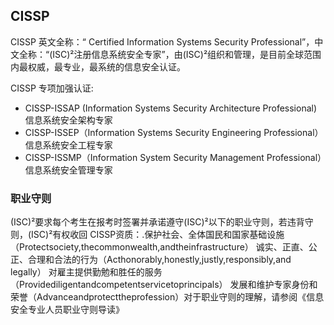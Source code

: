 
## CISSP

CISSP 英文全称：“ Certified Information Systems Security Professional”，中文全称：“(ISC)²注册信息系统安全专家”，由(ISC)²组织和管理，是目前全球范围内最权威，最专业，最系统的信息安全认证。

CISSP 专项加强认证:
* CISSP-ISSAP (Information Systems Security Architecture Professional) 信息系统安全架构专家
* CISSP-ISSEP（Information Systems Security Engineering Professional）信息系统安全工程专家
* CISSP-ISSMP（Information System Security Management Professional）信息系统安全管理专家


### 职业守则
(ISC)²要求每个考生在报考时签署并承诺遵守(ISC)²以下的职业守则，若违背守则，(ISC)²有权收回
CISSP资质：.保护社会、全体国民和国家基础设施（Protectsociety,thecommonwealth,andtheinfrastructure）
诚实、正直、公正、合理和合法的行为（Acthonorably,honestly,justly,responsibly,and
legally）
对雇主提供勤勉和胜任的服务（Providediligentandcompetentservicetoprincipals）
发展和维护专家身份和荣誉（Advanceandprotecttheprofession）对于职业守则的理解，请参阅《信息安全专业人员职业守则导读》